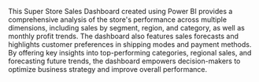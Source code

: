 This Super Store Sales Dashboard created using Power BI provides a comprehensive analysis of the store's performance across multiple dimensions, including sales by segment, region, and category, as well as monthly profit trends. The dashboard also features sales forecasts and highlights customer preferences in shipping modes and payment methods. By offering key insights into top-performing categories, regional sales, and forecasting future trends, the dashboard empowers decision-makers to optimize business strategy and improve overall performance.







